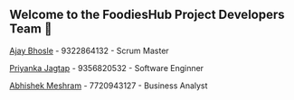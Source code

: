 ﻿## Welcome to the FoodiesHub Project  Developers Team 🙌

[Ajay Bhosle](https://github.com/AjayBhosle17) - 9322864132 - Scrum Master


[Priyanka Jagtap](https://github.com/Priyanka-Jagtap96K) - 9356820532 - Software Enginner

[Abhishek Meshram](https://github.com/abhishek9727) - 7720943127 - Business Analyst




